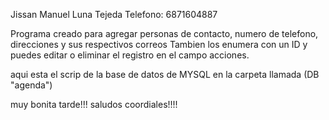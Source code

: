 Jissan Manuel Luna Tejeda 
Telefono: 6871604887



Programa creado para agregar personas de contacto, numero de telefono, direcciones y sus respectivos correos 
Tambien los enumera con un ID y puedes editar o eliminar el registro en el campo acciones.

aqui esta el scrip de la base de datos de MYSQL en la carpeta llamada (DB "agenda")

muy bonita tarde!!!
saludos coordiales!!!!
